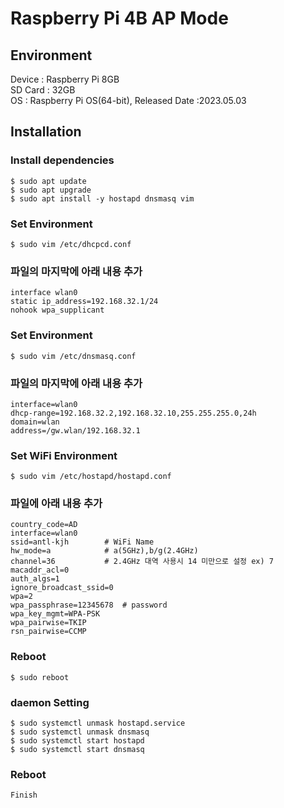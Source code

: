 # Raspberry Pi 4B AP Mode
## Environment
Device : Raspberry Pi 8GB</br>
SD Card : 32GB</br>
OS : Raspberry Pi OS(64-bit), Released Date :2023.05.03</br>
## Installation
### Install dependencies
    $ sudo apt update
    $ sudo apt upgrade
    $ sudo apt install -y hostapd dnsmasq vim
### Set Environment
    $ sudo vim /etc/dhcpcd.conf
### 파일의 마지막에 아래 내용 추가
    interface wlan0
    static ip_address=192.168.32.1/24
    nohook wpa_supplicant
### Set Environment
    $ sudo vim /etc/dnsmasq.conf
### 파일의 마지막에 아래 내용 추가
    interface=wlan0
    dhcp-range=192.168.32.2,192.168.32.10,255.255.255.0,24h
    domain=wlan
    address=/gw.wlan/192.168.32.1
### Set WiFi Environment
    $ sudo vim /etc/hostapd/hostapd.conf
### 파일에 아래 내용 추가
    country_code=AD
    interface=wlan0
    ssid=antl-kjh        # WiFi Name
    hw_mode=a            # a(5GHz),b/g(2.4GHz)
    channel=36           # 2.4GHz 대역 사용시 14 미만으로 설정 ex) 7
    macaddr_acl=0
    auth_algs=1
    ignore_broadcast_ssid=0
    wpa=2
    wpa_passphrase=12345678  # password
    wpa_key_mgmt=WPA-PSK
    wpa_pairwise=TKIP
    rsn_pairwise=CCMP
### Reboot
    $ sudo reboot
### daemon Setting
    $ sudo systemctl unmask hostapd.service
    $ sudo systemctl unmask dnsmasq
    $ sudo systemctl start hostapd
    $ sudo systemctl start dnsmasq
### Reboot
    Finish
